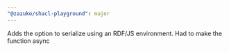 ```yaml
---
"@zazuko/shacl-playground": major
---
```


Adds the option to serialize using an RDF/JS environment. Had to make the function async
